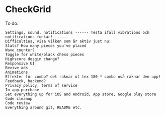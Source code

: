 # CheckGrid

To do:

    Settings, sound, notifications ------ Testa ifall vibrations och notifications funkar! ------
    Difficulties, visa vilken som är aktiv just nu!
    Stats? How many pieces you've placed
    Wave counter?
    Toggle for white/black chess pieces
    Highscore desgin change?
    Responsive UI
    Revive ads
    Animations
    Effekter för combo? det räknar ut tex 180 * combo oså räknar den upp!
    Feedback, backend? 
    Privacy policy, terms of service
    In app purchase
    Set everything up for iOS and Android, App store, Google play store
    Code cleanup
    Code review
    Everything around git, README etc.

